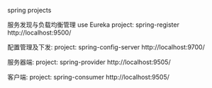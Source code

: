 spring projects

服务发现与负载均衡管理
use Eureka
project: spring-register
http://localhost:9500/

配置管理及下发:
project: spring-config-server
http://localhost:9700/

服务器端:
project: spring-provider
http://localhost:9505/

客户端:
project: spring-consumer
http://localhost:9505/

